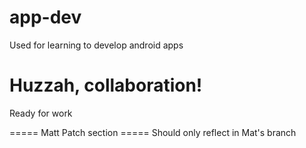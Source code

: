 # app-dev
Used for learning to develop android apps
# Huzzah, collaboration!
Ready for work

===== Matt Patch section =====
Should only reflect in Mat's branch
